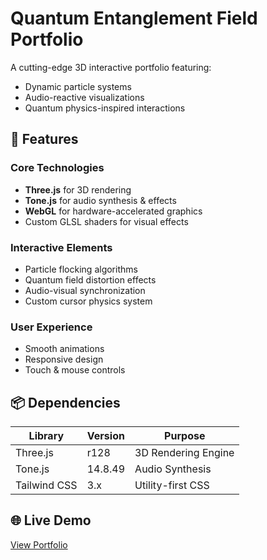 # Quantum Entanglement Field Portfolio



A cutting-edge 3D interactive portfolio featuring:
- Dynamic particle systems
- Audio-reactive visualizations
- Quantum physics-inspired interactions

## 🚀 Features

### Core Technologies
- **Three.js** for 3D rendering
- **Tone.js** for audio synthesis & effects
- **WebGL** for hardware-accelerated graphics
- Custom GLSL shaders for visual effects

### Interactive Elements
- Particle flocking algorithms
- Quantum field distortion effects
- Audio-visual synchronization
- Custom cursor physics system

### User Experience
- Smooth animations
- Responsive design
- Touch & mouse controls

## 📦 Dependencies

| Library      | Version | Purpose                  |
|--------------|---------|--------------------------|
| Three.js     | r128    | 3D Rendering Engine      |
| Tone.js      | 14.8.49 | Audio Synthesis          |
| Tailwind CSS | 3.x     | Utility-first CSS        |

## 🌐 Live Demo
[View Portfolio](https://sandipan2005.github.io/Quantum-Codex---Portfollio/)

